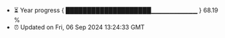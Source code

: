 - ⏳ Year progress { ████████████████████▁▁▁▁▁▁▁▁▁▁ } 68.19 %
- ⏰ Updated on Fri, 06 Sep 2024 13:24:33 GMT

